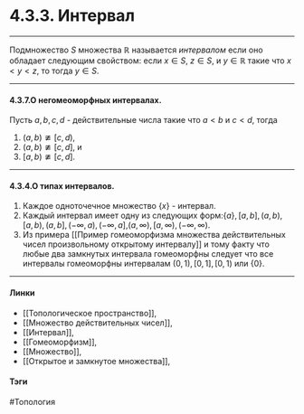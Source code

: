 # 4.3.3. Интервал
***
Подмножество $S$ множества $\mathbb{R}$ называется *интервалом* если оно обладает следующим свойством: если $x\in S$, $z\in S$, и $y\in\mathbb{R}$ такие что $x<y<z$, то тогда $y\in S$.
***
#### 4.3.7.О негомеоморфных интервалах.
Пусть $a,b,c,d$ - действительные числа такие что $a<b$ и $c<d$, тогда
1. $(a,b)\ncong[c,d)$,
2. $(a,b)\ncong[c,d]$, и
3. $[a,b)\ncong[c,d]$.
***
#### 4.3.4.О типах интервалов.
1. Каждое одноточечное множество $\{x\}$ - интервал.
2. Каждый интервал имеет одну из следующих форм:$\{a\},[a,b],(a,b),[a,b),(a,b],(-\infty,a),(-\infty,a]$,$(a,\infty),[a,\infty),(-\infty,\infty)$.
3. Из примера [[Пример гомеоморфизма множества действительных чисел произвольному открытому интервалу]] и тому факту что любые два замкнутых интервала гомеоморфны следует что все интервалы гомеоморфны интервалам $(0,1),[0,1],[0,1)$ или $\{0\}$.
***
#### Линки 
- [[Топологическое пространство]],
- [[Множество действительных чисел]],
- [[Интервал]],
- [[Гомеоморфизм]],
- [[Множество]],
- [[Открытое и замкнутое множества]],
#### Тэги 
 #Топология